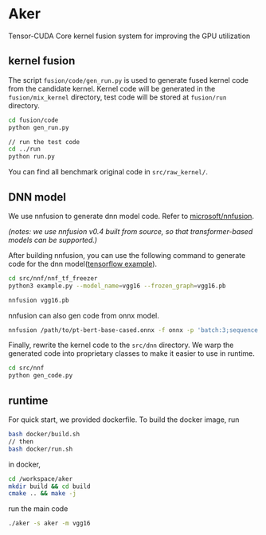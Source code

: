 # Aker

Tensor-CUDA Core kernel fusion system for improving the GPU utilization

## kernel fusion

The script `fusion/code/gen_run.py` is used to generate fused kernel code from the candidate kernel. Kernel code will be generated in the `fusion/mix_kernel` directory, test code will be stored at `fusion/run` directory.

```bash
cd fusion/code
python gen_run.py

// run the test code
cd ../run
python run.py
```

You can find all benchmark original code in  `src/raw_kernel/`.

## DNN model

We use nnfusion to generate dnn model code. Refer to [microsoft/nnfusion](https://github.com/microsoft/nnfusion/tree/v0.4).

*(notes: we use nnfusion v0.4 built from source, so that transformer-based models can be supported.)*

After building nnfusion, you can use the following command to generate code for the dnn model([tensorflow example](https://github.com/microsoft/nnfusion/tree/v0.4/models/tensorflow)).

```bash
cd src/nnf/nnf_tf_freezer
python3 example.py --model_name=vgg16 --frozen_graph=vgg16.pb

nnfusion vgg16.pb
```

nnfusion can also gen code from onnx model.

```bash
nnfusion /path/to/pt-bert-base-cased.onnx -f onnx -p 'batch:3;sequence:512'
```

Finally, rewrite the kernel code to the `src/dnn` directory. We warp the generated code into proprietary classes to make it easier to use in runtime.

```bash
cd src/nnf
python gen_code.py
```
## runtime

For quick start, we provided dockerfile. To build the docker image, run

```bash
bash docker/build.sh
// then
bash docker/run.sh
```

in docker,

```bash
cd /workspace/aker
mkdir build && cd build
cmake .. && make -j
```

run the main code

```bash
./aker -s aker -m vgg16
```

